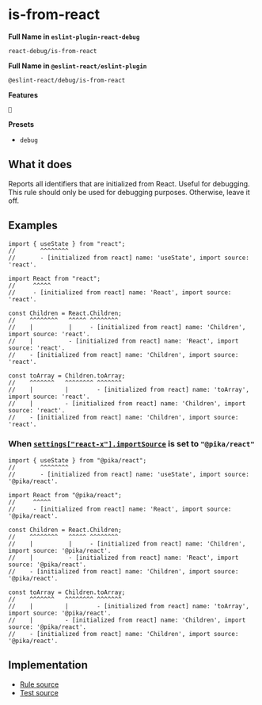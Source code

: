 # is-from-react

**Full Name in `eslint-plugin-react-debug`**

```plain copy
react-debug/is-from-react
```

**Full Name in `@eslint-react/eslint-plugin`**

```plain copy
@eslint-react/debug/is-from-react
```

**Features**

`🐞`

**Presets**

- `debug`

## What it does

Reports all identifiers that are initialized from React. Useful for debugging. This rule should only be used for debugging purposes. Otherwise, leave it off.

## Examples

```tsx
import { useState } from "react";
//       ^^^^^^^^
//       - [initialized from react] name: 'useState', import source: 'react'.
```

```tsx
import React from "react";
//     ^^^^^
//     - [initialized from react] name: 'React', import source: 'react'.

const Children = React.Children;
//    ^^^^^^^^   ^^^^^ ^^^^^^^^
//    |          |     - [initialized from react] name: 'Children', import source: 'react'.
//    |          - [initialized from react] name: 'React', import source: 'react'.
//    - [initialized from react] name: 'Children', import source: 'react'.

const toArray = Children.toArray;
//    ^^^^^^^   ^^^^^^^^ ^^^^^^^
//    |         |        - [initialized from react] name: 'toArray', import source: 'react'.
//    |         - [initialized from react] name: 'Children', import source: 'react'.
//    - [initialized from react] name: 'Children', import source: 'react'.
```

### When [`settings["react-x"].importSource`](https://eslint-react.xyz/docs/configuration#importsource) is set to `"@pika/react"`

```tsx
import { useState } from "@pika/react";
//       ^^^^^^^^
//       - [initialized from react] name: 'useState', import source: '@pika/react'.
```

```tsx
import React from "@pika/react";
//     ^^^^^
//     - [initialized from react] name: 'React', import source: '@pika/react'.

const Children = React.Children;
//    ^^^^^^^^   ^^^^^ ^^^^^^^^
//    |          |     - [initialized from react] name: 'Children', import source: '@pika/react'.
//    |          - [initialized from react] name: 'React', import source: '@pika/react'.
//    - [initialized from react] name: 'Children', import source: '@pika/react'.

const toArray = Children.toArray;
//    ^^^^^^^   ^^^^^^^^ ^^^^^^^
//    |         |        - [initialized from react] name: 'toArray', import source: '@pika/react'.
//    |         - [initialized from react] name: 'Children', import source: '@pika/react'.
//    - [initialized from react] name: 'Children', import source: '@pika/react'.
```

## Implementation

- [Rule source](https://github.com/Rel1cx/eslint-react/tree/main/packages/plugins/eslint-plugin-react-debug/src/rules/debug-is-from-react.ts)
- [Test source](https://github.com/Rel1cx/eslint-react/tree/main/packages/plugins/eslint-plugin-react-debug/src/rules/debug-is-from-react.spec.ts)
